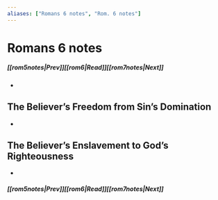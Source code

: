 ```yaml
---
aliases: ["Romans 6 notes", "Rom. 6 notes"]
---
```

# Romans 6 notes
##### <span class=arrow-left></span>[[rom5notes|Prev]]<span class=navigation-separator></span>[[rom6|Read]]<span class=navigation-separator></span>[[rom7notes|Next]]<span class=arrow-right></span>
- 
## The Believer’s Freedom from Sin’s Domination
- 
## The Believer’s Enslavement to God’s Righteousness
- 
##### <span class=arrow-left></span>[[rom5notes|Prev]]<span class=navigation-separator></span>[[rom6|Read]]<span class=navigation-separator></span>[[rom7notes|Next]]<span class=arrow-right></span>